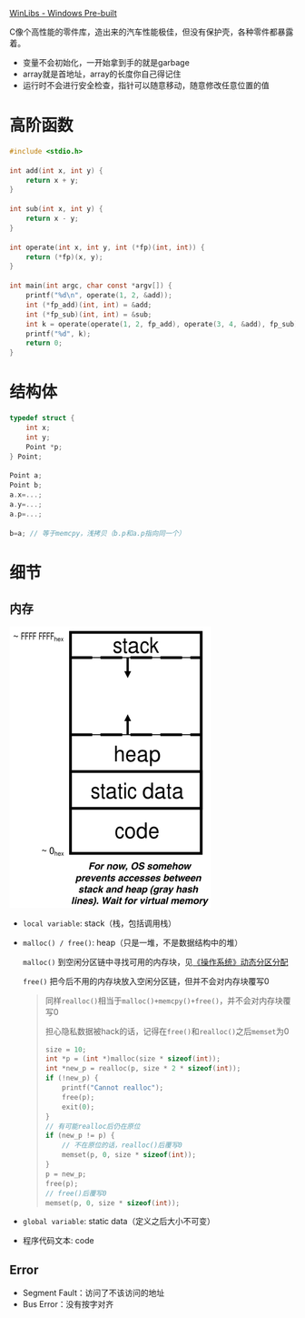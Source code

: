 [WinLibs - Windows Pre-built](https://winlibs.com/)

C像个高性能的零件库，造出来的汽车性能极佳，但没有保护壳，各种零件都暴露着。

- 变量不会初始化，一开始拿到手的就是garbage
- array就是首地址，array的长度你自己得记住
- 运行时不会进行安全检查，指针可以随意移动，随意修改任意位置的值

# 高阶函数

```c
#include <stdio.h>

int add(int x, int y) {
    return x + y;
}

int sub(int x, int y) {
    return x - y;
}

int operate(int x, int y, int (*fp)(int, int)) {
    return (*fp)(x, y);
}

int main(int argc, char const *argv[]) {
    printf("%d\n", operate(1, 2, &add));
    int (*fp_add)(int, int) = &add;
    int (*fp_sub)(int, int) = &sub;
    int k = operate(operate(1, 2, fp_add), operate(3, 4, &add), fp_sub);
    printf("%d", k);
    return 0;
}
```

# 结构体

```c
typedef struct {
    int x;
    int y;
    Point *p;
} Point;

Point a;
Point b;
a.x=...;
a.y=...;
a.p=...;

b=a; // 等于memcpy，浅拷贝（b.p和a.p指向同一个）
```

# 细节

## 内存

![Memory Management](<./img/Memory Management.jpg>)

- `local variable`: stack（栈，包括调用栈）

- `malloc() / free()`: heap（只是一堆，不是数据结构中的堆）

  `malloc()` 到空闲分区链中寻找可用的内存块，见[《操作系统》动态分区分配](../../408/操作系统/操作系统.md#动态分区分配)

  `free()` 把今后不用的内存块放入空闲分区链，但并不会对内存块覆写0

  > 同样`realloc()`相当于`malloc()+memcpy()+free()`，并不会对内存块覆写0
  >
  > 担心隐私数据被hack的话，记得在`free()`和`realloc()`之后`memset`为0
  >
  > ```c
  > size = 10;
  > int *p = (int *)malloc(size * sizeof(int));
  > int *new_p = realloc(p, size * 2 * sizeof(int));
  > if (!new_p) {
  >     printf("Cannot realloc");
  >     free(p);
  >     exit(0);
  > }
  > // 有可能realloc后仍在原位
  > if (new_p != p) {
  >     // 不在原位的话，realloc()后覆写0
  >     memset(p, 0, size * sizeof(int));
  > }
  > p = new_p;
  > free(p);
  > // free()后覆写0
  > memset(p, 0, size * sizeof(int));
  > ```

- `global variable`: static data（定义之后大小不可变）

- 程序代码文本: code

## Error

- Segment Fault：访问了不该访问的地址
- Bus Error：没有按字对齐